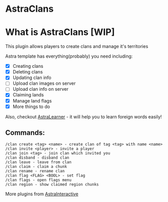 # AstraClans
# What is AstraClans [WIP]

This plugin allows players to create clans and manage it's territories
 

Astra template has everything(probably) you need including:
- [x] Creating clans
- [x] Deleting clans
- [x] Updating clan info
- [ ] Upload clan images on server
- [ ] Upload clan info on server
- [x] Claiming lands
- [x] Manage land flags
- [x] More things to do

Also, checkout [AstraLearner](https://play.google.com/store/apps/details?id=com.makeevrserg.astralearner) - it will help you to learn foreign words easily!

## Commands:
```
/clan create <tag> <name> - create clan of tag <tag> with name <name>
/clan invite <player> - invite a player
/clan join <tag> - join clan which invited you
/clan disband - disband clan
/clan leave - leave from clan
/clan claim - claim a chunk
/clan rename - rename clan
/clan flag <FLAG> <BOOL> - set flag
/clan flags - open flags menu
/clan region - show claimed region chunks
```
More plugins from [AstraInteractive](https://github.com/Astra-Interactive)
